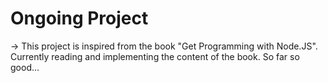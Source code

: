 # Ongoing Project


-> This project is inspired from the book "Get Programming with Node.JS". Currently reading and implementing the content of the book. So far so good...

